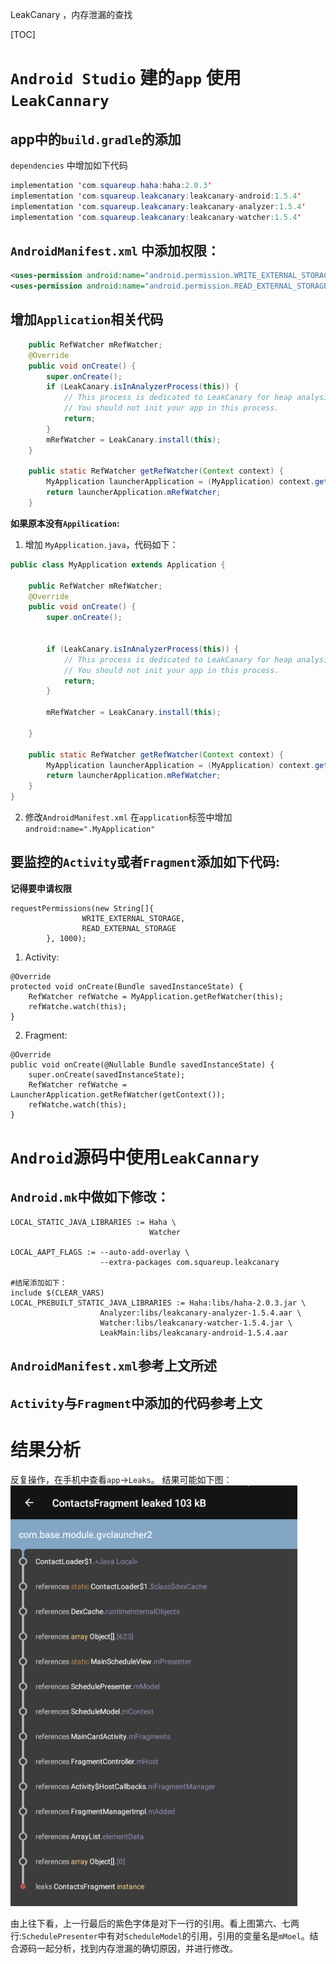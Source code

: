 LeakCanary ，内存泄漏的查找

[TOC]
# `Android Studio` 建的`app` 使用`LeakCannary`
## app中的`build.gradle`的添加
`dependencies` 中增加如下代码
```java
implementation 'com.squareup.haha:haha:2.0.3'
implementation 'com.squareup.leakcanary:leakcanary-android:1.5.4'
implementation 'com.squareup.leakcanary:leakcanary-analyzer:1.5.4'
implementation 'com.squareup.leakcanary:leakcanary-watcher:1.5.4'
```

## `AndroidManifest.xml` 中添加权限：
```xml
<uses-permission android:name="android.permission.WRITE_EXTERNAL_STORAGE" />
<uses-permission android:name="android.permission.READ_EXTERNAL_STORAGE" />
```
## 增加`Application`相关代码
```java
    public RefWatcher mRefWatcher;
    @Override
    public void onCreate() {
        super.onCreate();
        if (LeakCanary.isInAnalyzerProcess(this)) {
            // This process is dedicated to LeakCanary for heap analysis.
            // You should not init your app in this process.
            return;
        }
        mRefWatcher = LeakCanary.install(this);
    }

    public static RefWatcher getRefWatcher(Context context) {
        MyApplication launcherApplication = (MyApplication) context.getApplicationContext();
        return launcherApplication.mRefWatcher;
    }
```
**如果原本没有`Appilication`:**
1. 增加 `MyApplication.java`，代码如下：
```java
public class MyApplication extends Application {

    public RefWatcher mRefWatcher;
    @Override
    public void onCreate() {
        super.onCreate();


        if (LeakCanary.isInAnalyzerProcess(this)) {
            // This process is dedicated to LeakCanary for heap analysis.
            // You should not init your app in this process.
            return;
        }

        mRefWatcher = LeakCanary.install(this);

    }

    public static RefWatcher getRefWatcher(Context context) {
        MyApplication launcherApplication = (MyApplication) context.getApplicationContext();
        return launcherApplication.mRefWatcher;
    }
}

```
2. 修改`AndroidManifest.xml`
在`application`标签中增加`android:name=".MyApplication"`

## 要监控的`Activity`或者`Fragment`添加如下代码:
**记得要申请权限**
```
requestPermissions(new String[]{
                WRITE_EXTERNAL_STORAGE,
                READ_EXTERNAL_STORAGE
        }, 1000);
```

1. Activity:
```
@Override
protected void onCreate(Bundle savedInstanceState) {
    RefWatcher refWatche = MyApplication.getRefWatcher(this);
    refWatche.watch(this);
}
```
2. Fragment:
```
@Override
public void onCreate(@Nullable Bundle savedInstanceState) {
    super.onCreate(savedInstanceState);
    RefWatcher refWatche = LauncherApplication.getRefWatcher(getContext());
    refWatche.watch(this);
}
```


# `Android`源码中使用`LeakCannary`
## `Android.mk`中做如下修改：
```make
LOCAL_STATIC_JAVA_LIBRARIES := Haha \
                               Watcher
                               
LOCAL_AAPT_FLAGS := --auto-add-overlay \
                    --extra-packages com.squareup.leakcanary

#结尾添加如下：
include $(CLEAR_VARS)
LOCAL_PREBUILT_STATIC_JAVA_LIBRARIES := Haha:libs/haha-2.0.3.jar \
                    Analyzer:libs/leakcanary-analyzer-1.5.4.aar \
                    Watcher:libs/leakcanary-watcher-1.5.4.jar \
                    LeakMain:libs/leakcanary-android-1.5.4.aar
```

## `AndroidManifest.xml`参考上文所述

## `Activity`与`Fragment`中添加的代码参考上文

# 结果分析
反复操作，在手机中查看`app`->`Leaks`。
结果可能如下图：
![edba14d863f270172be185c62bcb7a9e.png](../../_resources/272c851cd5d84d14ac6e961465f7afbc.png)

由上往下看，上一行最后的紫色字体是对下一行的引用。看上图第六、七两行:`SchedulePresenter`中有对`ScheduleModel`的引用，引用的变量名是`mMoel`。结合源码一起分析，找到内存泄漏的确切原因，并进行修改。













